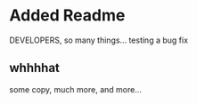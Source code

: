 # Added Readme

DEVELOPERS, so many things... testing a bug fix


## whhhhat

some copy, much more, and more...